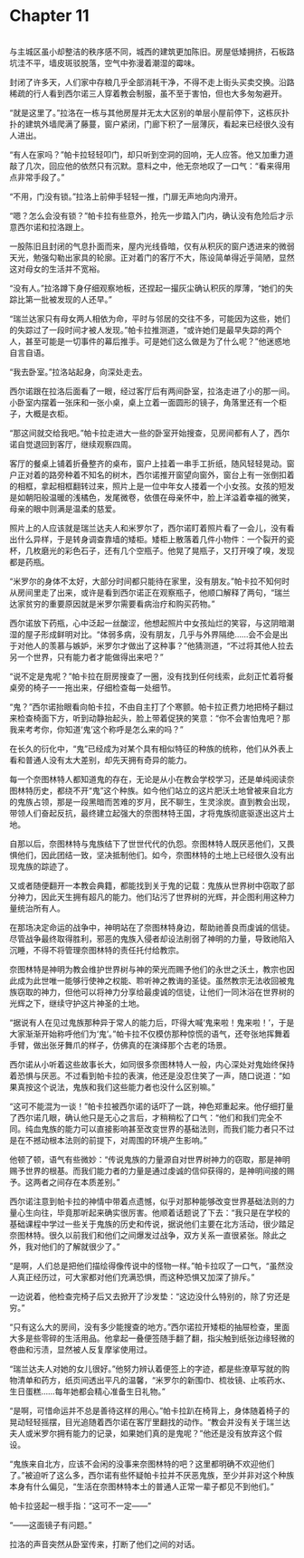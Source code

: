 # Chapter 11

<br>
与主城区虽小却整洁的秩序感不同，城西的建筑更加陈旧。房屋低矮拥挤，石板路坑洼不平，墙皮斑驳脱落，空气中弥漫着潮湿的霉味。

封闭了许多天，人们家中存粮几乎全部消耗干净，不得不走上街头买卖交换。沿路稀疏的行人看到西尔诺三人穿着教会制服，虽不至于害怕，但也大多匆匆避开。

“就是这里了。”拉洛在一栋与其他房屋并无太大区别的单层小屋前停下，这栋灰扑扑的建筑外墙爬满了藤蔓，窗户紧闭，门廊下积了一层薄灰，看起来已经很久没有人进出。

“有人在家吗？”帕卡拉轻轻叩门，却只听到空洞的回响，无人应答。他又加重力道敲了几次，回应他的依然只有沉默。意料之中，他无奈地叹了一口气：“看来得用点非常手段了。”

“不用，门没有锁。”拉洛上前伸手轻轻一推，门扉无声地向内滑开。

“嗯？怎么会没有锁？”帕卡拉有些意外，抢先一步踏入门内，确认没有危险后才示意西尔诺和拉洛跟上。

一股陈旧且封闭的气息扑面而来，屋内光线昏暗，仅有从积灰的窗户透进来的微弱天光，勉强勾勒出家具的轮廓。正对着门的客厅不大，陈设简单得近乎简陋，显然这对母女的生活并不宽裕。

“没有人。”拉洛蹲下身仔细观察地板，还捏起一撮灰尘确认积灰的厚薄，“她们的失踪比第一批被发现的人还早。”

“瑞兰达家只有母女两人相依为命，平时与邻居的交往不多，可能因为这些，她们的失踪过了一段时间才被人发现。”帕卡拉推测道，“或许她们是最早失踪的两个人，甚至可能是一切事件的幕后推手。可是她们这么做是为了什么呢？”他迷惑地自言自语。

“我去卧室。”拉洛站起身，向深处走去。

西尔诺跟在拉洛后面看了一眼，经过客厅后有两间卧室，拉洛走进了小的那一间。小卧室内摆着一张床和一张小桌，桌上立着一面圆形的镜子，角落里还有一个柜子，大概是衣柜。

“那这间就交给我吧。”帕卡拉走进大一些的卧室开始搜查，见房间都有人了，西尔诺自觉退回到客厅，继续观察四周。

客厅的餐桌上铺着折叠整齐的桌布，窗户上挂着一串手工折纸，随风轻轻晃动。窗户正对着的路旁种着不知名的树木，西尔诺推开窗望向窗外，窗台上有一张倒扣着的相框，拿起相框翻转过来，照片上是一位中年女人搂着一个小女孩。女孩的短发是如朝阳般温暖的浅橘色，发尾微卷，依偎在母亲怀中，脸上洋溢着幸福的微笑，母亲的眼中则满是温柔的慈爱。

照片上的人应该就是瑞兰达夫人和米罗尔了，西尔诺盯着照片看了一会儿，没有看出什么异样，于是转身调查靠墙的矮柜。矮柜上散落着几件小物件：一个裂开的瓷杯，几枚磨光的彩色石子，还有几个空瓶子。他晃了晃瓶子，又打开嗅了嗅，发现都是药瓶。

“米罗尔的身体不太好，大部分时间都只能待在家里，没有朋友。”帕卡拉不知何时从房间里走了出来，或许是看到西尔诺正在观察瓶子，他顺口解释了两句，“瑞兰达家贫穷的重要原因就是米罗尔需要看病治疗和购买药物。”

西尔诺放下药瓶，心中泛起一丝酸涩，他想起照片中女孩灿烂的笑容，与这阴暗潮湿的屋子形成鲜明对比。“体弱多病，没有朋友，几乎与外界隔绝……会不会是出于对他人的羡慕与嫉妒，米罗尔才做出了这种事？”他猜测道，“不过将其他人拉去另一个世界，只有能力者才能做得出来吧？”

“说不定是鬼呢？”帕卡拉在厨房搜查了一圈，没有找到任何线索，此刻正忙着将餐桌旁的椅子一一拖出来，仔细检查每一处细节。

“鬼？”西尔诺抬眼看向帕卡拉，不由自主打了个寒颤。帕卡拉正费力地把椅子翻过来检查椅面下方，听到动静抬起头，脸上带着促狭的笑意：“你不会害怕鬼吧？那我来考考你，你知道‘鬼’这个称呼是怎么来的吗？”

在长久的衍化中，“鬼”已经成为对某个具有相似特征的种族的统称，他们从外表上看和普通人没有太大差别，却先天拥有奇异的能力。

每一个奈图林特人都知道鬼的存在，无论是从小在教会学校学习，还是单纯阅读奈图林特历史，都绕不开“鬼”这个种族。如今他们站立的这片肥沃土地曾被来自北方的鬼族占领，那是一段黑暗而苦难的岁月，民不聊生，生灵涂炭。直到教会出现，带领人们奋起反抗，最终建立起强大的奈图林特王国，才将鬼族彻底驱逐出这片土地。

自那以后，奈图林特与鬼族结下了世世代代的仇怨。奈图林特人既厌恶他们，又畏惧他们，因此团结一致，坚决抵制他们。如今，奈图林特的土地上已经很久没有出现鬼族的踪迹了。

又或者随便翻开一本教会典籍，都能找到关于鬼的记载：鬼族从世界树中窃取了部分神力，因此天生拥有超凡的能力。他们玷污了世界树的光辉，并企图利用这种力量统治所有人。

在那场决定命运的战争中，神明站在了奈图林特身边，帮助祂善良而虔诚的信徒。尽管战争最终取得胜利，邪恶的鬼族入侵者却设法削弱了神明的力量，导致祂陷入沉睡，不得不将管理奈图林特的责任托付给教宗。

奈图林特是神明为教会维护世界树与神的荣光而赐予他们的永世之沃土，教宗也因此成为此世唯一能够行使神之权能、聆听神之教诲的圣徒。虽然教宗无法收回被鬼族窃取的神力，但他可以将神力分享给最虔诚的信徒，让他们一同沐浴在世界树的光辉之下，继续守护这片神圣的土地。

“据说有人在见过鬼族那种异于常人的能力后，吓得大喊‘鬼来啦！鬼来啦！’，于是大家渐渐开始称呼他们为‘鬼’。”帕卡拉不仅模仿那种惊慌的语气，还夸张地挥舞着手臂，做出张牙舞爪的样子，仿佛真的在演绎那个古老的场景。

西尔诺从小听着这些故事长大，如同很多奈图林特人一般，内心深处对鬼始终保持着恐惧与厌恶。不过看到帕卡拉的表演，他还是没忍住笑了一声，随口说道：“如果真按这个说法，鬼族和我们这些能力者也没什么区别嘛。”

“这可不能混为一谈！”帕卡拉被西尔诺的话吓了一跳，神色郑重起来。他仔细打量了西尔诺几眼，确认他只是无心之言后，才稍稍松了口气：“他们和我们完全不同。纯血鬼族的能力可以直接影响甚至改变世界的基础法则，而我们能力者只不过是在不撼动根本法则的前提下，对周围的环境产生影响。”

他顿了顿，语气有些微妙：“传说鬼族的力量源自对世界树神力的窃取，那是神明赐予世界的根基。而我们能力者的力量是通过虔诚的信仰获得的，是神明间接的赐予。这两者之间存在本质差别。”

西尔诺注意到帕卡拉的神情中带着点遗憾，似乎对那种能够改变世界基础法则的力量心生向往，毕竟那听起来确实很厉害。他顺着话题说了下去：“我只是在学校的基础课程中学过一些关于鬼族的历史和传说，据说他们主要在北方活动，很少踏足奈图林特。很久以前我们和他们之间爆发过战争，双方关系一直很紧张。除此之外，我对他们的了解就很少了。”

“是啊，人们总是把他们描绘得像传说中的怪物一样。”帕卡拉叹了一口气，“虽然没人真正经历过，可大家都对他们充满恐惧，而这种恐惧又加深了排斥。”

一边说着，他检查完椅子后又去掀开了沙发垫：“这边没什么特别的，除了穷还是穷。”

“只有这么大的房间，没有多少能搜查的地方。”西尔诺拉开矮柜的抽屉检查，里面大多是些零碎的生活用品。他拿起一叠便签随手翻了翻，指尖触到纸张边缘轻微的卷曲和污渍，显然被人反复摩挲使用过。

“瑞兰达夫人对她的女儿很好。”他努力辨认着便签上的字迹，都是些潦草写就的购物清单和药方，纸页间透出平凡的温馨，“米罗尔的新围巾、梳妆镜、止咳药水、生日蛋糕……每年她都会精心准备生日礼物。”

“是啊，可惜命运并不总是善待这样的用心。”帕卡拉趴在椅背上，身体随着椅子的晃动轻轻摇摆，目光追随着西尔诺在客厅里翻找的动作。“教会并没有关于瑞兰达夫人或米罗尔拥有能力的记录，如果她们真的是鬼呢？”他还是没有放弃这个假设。

“鬼族来自北方，应该不会闲的没事来奈图林特的吧？这里都明确不欢迎他们了。”被迫听了这么多，西尔诺有些怀疑帕卡拉并不厌恶鬼族，至少并非对这个种族本身有什么偏见，“生活在奈图林特本土的普通人正常一辈子都见不到他们。”

帕卡拉竖起一根手指：“这可不一定——”

“——这面镜子有问题。”

拉洛的声音突然从卧室传来，打断了他们之间的对话。
